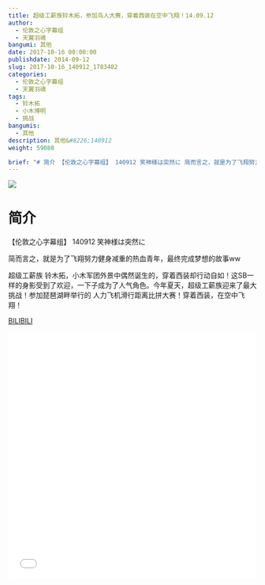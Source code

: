```yaml
---
title: 超级工薪族铃木拓，参加鸟人大赛，穿着西装在空中飞翔！14.09.12
author: 
  - 伦敦之心字幕组
  - 天翼羽魂
bangumi: 其他
date: 2017-10-16 00:00:00
publishdate: 2014-09-12
slug: 2017-10-16_140912_1783402
categories: 
  - 伦敦之心字幕组
  - 天翼羽魂
tags: 
  - 铃木拓
  - 小木博明
  - 挑战
bangumis: 
  - 其他
description: 其他&#8226;140912
weight: 59088

brief: "# 简介 【伦敦之心字幕组】 140912 笑神様は突然に 简而言之，就是为了飞翔努力健身减重的热血青年，最终完成梦想的故事ww 超级工薪族 铃木拓，小木军团外景中偶然诞生的，穿着西装却行动自如！这SB一样的身影受到了欢迎，一下子成为了人气角色。今年夏天，超级工薪族迎来了最大挑战！参加琵琶湖畔举行的 人力飞机滑行距离比拼大赛！穿着西装，在空中飞翔！"
---
```


![](https://i.imgur.com/IUxLQgZ.jpg)

# 简介  
【伦敦之心字幕组】 140912 笑神様は突然に


简而言之，就是为了飞翔努力健身减重的热血青年，最终完成梦想的故事ww


超级工薪族 铃木拓，小木军团外景中偶然诞生的，穿着西装却行动自如！这SB一样的身影受到了欢迎，一下子成为了人气角色。今年夏天，超级工薪族迎来了最大挑战！参加琵琶湖畔举行的 人力飞机滑行距离比拼大赛！穿着西装，在空中飞翔！

  [BILIBILI](https://www.bilibili.com/video/av1783402/)


<div class="vcontainer">  <iframe class='video' src="//www.bilibili.com/blackboard/player.html?aid=1783402" width="100%" height="500" frameborder="0" allowfullscreen="allowfullscreen"></iframe></div>
